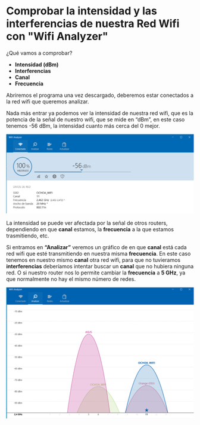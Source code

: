 # Comprobar la intensidad y las interferencias de nuestra Red Wifi con "Wifi Analyzer"

¿Qué vamos a comprobar?
* **Intensidad (dBm)**
* **Interferencias**
* **Canal**
* **Frecuencia**

Abriremos el programa una vez descargado, deberemos estar conectados a la red wifi que queremos analizar.

Nada más entrar ya podemos ver la intensidad de nuestra red wifi, que es la potencia de la señal de nuestro wifi, que se mide en “dBm”, en este caso tenemos -56 dBm, la intensidad cuanto más cerca del 0 mejor.

![Primera imagen](./Imagenes/1.png)

La intensidad se puede ver afectada por la señal de otros routers, dependiendo en que **canal** estamos, la **frecuencia** a la que estamos trasmitiendo, etc.

Si entramos en **“Analizar”** veremos un gráfico de en que **canal** está cada red wifi que esté transmitiendo en nuestra misma **frecuencia**. En este caso tenemos en nuestro mismo **canal** otra red wifi, para que no tuvieramos **interferencias** deberíamos intentar buscar un **canal** que no hubiera ninguna red. O si nuestro router nos lo permite cambiar la **frecuencia** a **5 GHz**, ya que normalmente no hay el mismo número de redes.

![Segunda imagen](./Imagenes/2.png)
